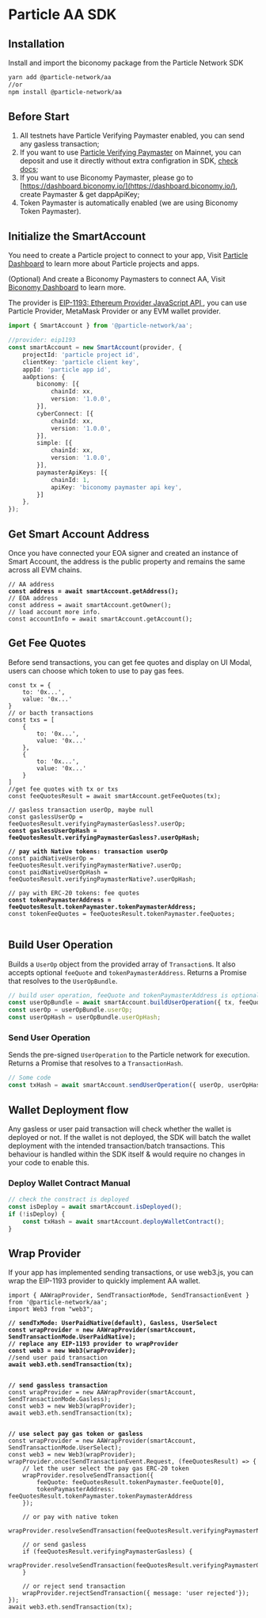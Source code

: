 # Particle AA SDK

## Installation[​](https://docs.walletconnect.com/1.0/#getting-started) <a href="#getting-started" id="getting-started"></a>

Install and import the biconomy package from the Particle Network SDK

```sh
yarn add @particle-network/aa
//or
npm install @particle-network/aa
```

## Before Start

1. All testnets have Particle Verifying Paymaster enabled, you can send any gasless transaction;
2. If you want to use [Particle Verifying Paymaster](paymaster.md) on Mainnet, you can deposit and use it directly without extra configration in SDK, [check docs](paymaster.md);
3. If you want to use Biconomy Paymaster, please go to [https://dashboard.biconomy.io/](https://dashboard.biconomy.io/), create Paymaster & get dappApiKey;
4. Token Paymaster is automatically enabled (we are using Biconomy Token Paymaster).

## Initialize the SmartAccount

You need to create a Particle project to connect to your app, Visit [Particle Dashboard](../../getting-started/dashboard/) to learn more about Particle projects and apps.

(Optional) And create a Biconomy Paymasters to connect AA, Visit [Biconomy Dashboard](https://dashboard.biconomy.io/) to learn more.

The provider is [EIP-1193: Ethereum Provider JavaScript API ](https://eips.ethereum.org/EIPS/eip-1193), you can use Particle Provider, MetaMask Provider or any EVM wallet provider.

```typescript
import { SmartAccount } from '@particle-network/aa';

//provider: eip1193
const smartAccount = new SmartAccount(provider, {
    projectId: 'particle project id',
    clientKey: 'particle client key',
    appId: 'particle app id',
    aaOptions: {
        biconomy: [{
            chainId: xx,
            version: '1.0.0',
        }],
        cyberConnect: [{
            chainId: xx,
            version: '1.0.0',
        }],
        simple: [{
            chainId: xx,
            version: '1.0.0',
        }],
        paymasterApiKeys: [{
            chainId: 1,
            apiKey: 'biconomy paymaster api key',
        }]
    },
});
```

## Get Smart Account Address

Once you have connected your EOA signer and created an instance of Smart Account, the address is the public property and remains the same across all EVM chains.

<pre class="language-typescript"><code class="lang-typescript">// AA address
<strong>const address = await smartAccount.getAddress();
</strong>// EOA address
const address = await smartAccount.getOwner();
// load account more info.
const accountInfo = await smartAccount.getAccount();
</code></pre>

## Get Fee Quotes

Before send transactions, you can get fee quotes and display on UI Modal, users can choose which token to use to pay gas fees.

<pre class="language-typescript"><code class="lang-typescript">const tx = {
    to: '0x...',
    value: '0x...'
}
// or bacth transactions
const txs = [
    {
        to: '0x...',
        value: '0x...'
    },
    {
        to: '0x...',
        value: '0x...'
    }
]
//get fee quotes with tx or txs
const feeQuotesResult = await smartAccount.getFeeQuotes(tx);

// gasless transaction userOp, maybe null
const gaslessUserOp = feeQuotesResult.verifyingPaymasterGasless?.userOp;
<strong>const gaslessUserOpHash = feeQuotesResult.verifyingPaymasterGasless?.userOpHash;
</strong>
<strong>// pay with Native tokens: transaction userOp
</strong>const paidNativeUserOp = feeQuotesResult.verifyingPaymasterNative?.userOp;
const paidNativeUserOpHash = feeQuotesResult.verifyingPaymasterNative?.userOpHash;

// pay with ERC-20 tokens: fee quotes
<strong>const tokenPaymasterAddress = feeQuotesResult.tokenPaymaster.tokenPaymasterAddress;
</strong>const tokenFeeQuotes = feeQuotesResult.tokenPaymaster.feeQuotes;

</code></pre>

## Build User Operation

Builds a `UserOp` object from the provided array of `Transaction`s. It also accepts optional `feeQuote` and `tokenPaymasterAddress`. Returns a Promise that resolves to the `UserOpBundle`.

```typescript
// build user operation, feeQuote and tokenPaymasterAddress is optional.
const userOpBundle = await smartAccount.buildUserOperation({ tx, feeQuote, tokenPaymasterAddress })
const userOp = userOpBundle.userOp;
const userOpHash = userOpBundle.userOpHash;

```

### Send User Operation

Sends the pre-signed `UserOperation` to the Particle network for execution. Returns a Promise that resolves to a `TransactionHash`.

```typescript
// Some code
const txHash = await smartAccount.sendUserOperation({ userOp, userOpHash });
```

## Wallet Deployment flow

Any gasless or user paid transaction will check whether the wallet is deployed or not. If the wallet is not deployed, the SDK will batch the wallet deployment with the intended transaction/batch transactions. This behaviour is handled within the SDK itself & would require no changes in your code to enable this.

### Deploy Wallet Contract Manual

```typescript
// check the constract is deployed
const isDeploy = await smartAccount.isDeployed();
if (!isDeploy) {
    const txHash = await smartAccount.deployWalletContract();
}
```

## Wrap Provider

If your app has implemented sending transactions, or use web3.js, you can wrap the EIP-1193 provider to quickly implement AA wallet.

<pre class="language-typescript"><code class="lang-typescript">import { AAWrapProvider, SendTransactionMode, SendTransactionEvent } from '@particle-network/aa';
import Web3 from "web3";

<strong>// sendTxMode: UserPaidNative(default), Gasless, UserSelect
</strong><strong>const wrapProvider = new AAWrapProvider(smartAccount, SendTransactionMode.UserPaidNative);
</strong><strong>// replace any EIP-1193 provider to wrapProvider
</strong><strong>const web3 = new Web3(wrapProvider);
</strong>//send user paid transaction
<strong>await web3.eth.sendTransaction(tx);
</strong>

<strong>// send gassless transaction
</strong>const wrapProvider = new AAWrapProvider(smartAccount, SendTransactionMode.Gasless);
const web3 = new Web3(wrapProvider);
await web3.eth.sendTransaction(tx);


<strong>// use select pay gas token or gasless
</strong>const wrapProvider = new AAWrapProvider(smartAccount, SendTransactionMode.UserSelect);
const web3 = new Web3(wrapProvider);
wrapProvider.once(SendTransactionEvent.Request, (feeQuotesResult) => {
    // let the user select the pay gas ERC-20 token
    wrapProvider.resolveSendTransaction({
        feeQuote: feeQuotesResult.tokenPaymaster.feeQuote[0],
        tokenPaymasterAddress: feeQuotesResult.tokenPaymaster.tokenPaymasterAddress
    });
    
    // or pay with native token
    wrapProvider.resolveSendTransaction(feeQuotesResult.verifyingPaymasterNative);
    
    // or send gasless
    if (feeQuotesResult.verifyingPaymasterGasless) {
        wrapProvider.resolveSendTransaction(feeQuotesResult.verifyingPaymasterGasless);
    }
      
    // or reject send transaction
    wrapProvider.rejectSendTransaction({ message: 'user rejected'});
});
await web3.eth.sendTransaction(tx);

</code></pre>
